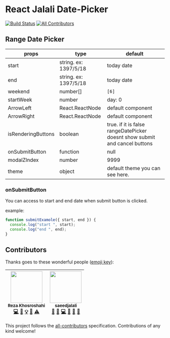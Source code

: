 # React Jalali Date-Picker

[![Build Status](https://travis-ci.org/rzkhosroshahi/react-jalali-datepicker.svg?branch=master)](https://travis-ci.org/rzkhosroshahi/react-jalali-datepicker)
[![All Contributors](https://img.shields.io/badge/all_contributors-2-orange.svg?style=flat-square)](#contributors)

## Range Date Picker

| props              | type                  | default                                                                    |
| ------------------ | --------------------- | -------------------------------------------------------------------------- |
| start              | string. ex: 1397/5/18 | today date                                                                 |
| end                | string. ex: 1397/5/18 | today date                                                                 |
| weekend            | number[]              | `[6]`                                                                      |
| startWeek          | number                | day: 0                                                                     |
| ArrowLeft          | React.ReactNode       | default component                                                          |
| ArrowRight         | React.ReactNode       | default component                                                          |
| isRenderingButtons | boolean               | true. if it is false rangeDatePicker doesnt show submit and cancel buttons |
| onSubmitButton     | function              | null                                                                       |
| modalZIndex        | number                | 9999                                                                       |
| theme              | object                | default theme you can see here.                                            |

### onSubmitButton

You can access to start and end date when submit button is clicked.

example:

```javascript
function submitExamole({ start, end }) {
  console.log("start ", start);
  console.log("end ", end);
}
```

## Contributors

Thanks goes to these wonderful people ([emoji key](https://github.com/kentcdodds/all-contributors#emoji-key)):

<!-- ALL-CONTRIBUTORS-LIST:START - Do not remove or modify this section -->
<!-- prettier-ignore -->
| [<img src="https://avatars1.githubusercontent.com/u/11410506?v=4" width="100px;"/><br /><sub><b>Reza Khosroshahi</b></sub>](https://reza.blue)<br />[💻](https://github.com/rzkhosroshahi/react-jalali-datepicker/commits?author=rzkhosroshahi "Code") [📖](https://github.com/rzkhosroshahi/react-jalali-datepicker/commits?author=rzkhosroshahi "Documentation") [💡](#example-rzkhosroshahi "Examples") [🤔](#ideas-rzkhosroshahi "Ideas, Planning, & Feedback") [⚠️](https://github.com/rzkhosroshahi/react-jalali-datepicker/commits?author=rzkhosroshahi "Tests") | [<img src="https://avatars2.githubusercontent.com/u/15178117?v=4" width="100px;"/><br /><sub><b>saeedjalali</b></sub>](http://saeedjalali.ir)<br />[💬](#question-saeedjalali1 "Answering Questions") [🐛](https://github.com/rzkhosroshahi/react-jalali-datepicker/issues?q=author%3Asaeedjalali1 "Bug reports") [💻](https://github.com/rzkhosroshahi/react-jalali-datepicker/commits?author=saeedjalali1 "Code") [🤔](#ideas-saeedjalali1 "Ideas, Planning, & Feedback") [👀](#review-saeedjalali1 "Reviewed Pull Requests") [📢](#talk-saeedjalali1 "Talks") |
| :---: | :---: |

<!-- ALL-CONTRIBUTORS-LIST:END -->

This project follows the [all-contributors](https://github.com/kentcdodds/all-contributors) specification. Contributions of any kind welcome!
